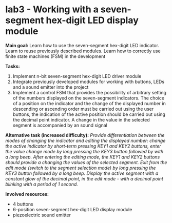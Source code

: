 # lab3 - Working with a seven-segment hex-digit LED display module

**Main goal:** Learn how to use the seven-segment hex-digit LED indicator. Learn to reuse previously described modules. Learn how to correctly use finite state machines (FSM) in the development

**Tasks:**
1. Implement n-bit seven-segment hex-digit LED driver module
1. Integrate previously developed modules for working with buttons, LEDs and a sound emitter into the project
1. Implement a control FSM that provides the possibility of arbitrary setting of the numbers displayed on the seven-segment indicators. The choice of a position on the indicator and the change of the displayed number in descending or ascending order must be carried out using the user buttons, the indication of the active position should be carried out using the decimal point indicator. A change in the value in the selected segment is accompanied by an sound signal 

**Alternative task (increased difficulty):**
*Provide differentiation between the modes of changing the indicator and editing the displayed number: change the active indicator by short-term pressing KEY1 and KEY2 buttons, enter the value change mode by long pressing the KEY3 button followed by with a long beep. After entering the editing mode, the KEY1 and KEY2 buttons should provide a changing the values of the selected segment. Exit from the edit mode (switch to the segment selection mode) by long pressing the KEY3 button followed by a long beep. Display the active segment with a constant glow of the decimal point, in the edit mode - with a decimal point blinking with a period of 1 second.*

**Involved resources:**
* 4 buttons
* 6-position seven-segment hex-digit LED display module
* piezoelectric sound emitter
